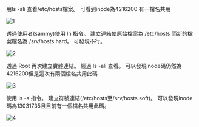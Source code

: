 用ls -ali 查看/etc/hosts檔案。
可看到inode為4216200
有一檔名共用

![1](https://user-images.githubusercontent.com/43788227/51440899-bed2b500-1d06-11e9-80b7-b1c3042352ca.PNG)

透過使用者(sammy)使用 ln 指令。
建立連結使原始檔案為 /etc/hosts 而新的檔案檔名為 /srv/hosts.hard。
可發現不行。

![2](https://user-images.githubusercontent.com/43788227/51440960-5506db00-1d07-11e9-8cab-36516cd22891.PNG)

透過 Root 再次建立實體連結。
經過 ls -ali 查看。
可以發現inode碼仍然為4216200但是這次有兩個檔名共用此碼

![3](https://user-images.githubusercontent.com/43788227/51440985-c777bb00-1d07-11e9-9f34-a6400820f602.PNG)

使用 ls -s 指令。
建立符號連結(/etc/hosts至/srv/hosts.soft)。
可以發現inode碼為13031735且目前有一個檔名共用此碼。

![4](https://user-images.githubusercontent.com/43788227/51441021-3b19c800-1d08-11e9-997c-4d1683d25ee8.PNG)
